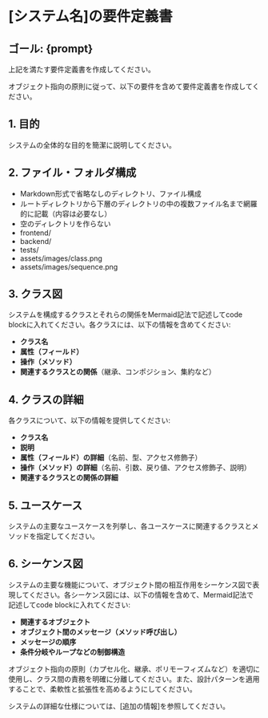 # [システム名]の要件定義書
## ゴール: {prompt}
上記を満たす要件定義書を作成してください。

オブジェクト指向の原則に従って、以下の要件を含めて要件定義書を作成してください。

## 1. 目的
システムの全体的な目的を簡潔に説明してください。

## 2. ファイル・フォルダ構成
- Markdown形式で省略なしのディレクトリ、ファイル構成
- ルートディレクトリから下層のディレクトリの中の複数ファイル名まで網羅的に記載（内容は必要なし）
- 空のディレクトリを作らない
- frontend/
- backend/
- tests/
- assets/images/class.png
- assets/images/sequence.png

## 3. クラス図
システムを構成するクラスとそれらの関係をMermaid記法で記述してcode blockに入れてください。各クラスには、以下の情報を含めてください:
- **クラス名**
- **属性（フィールド）**
- **操作（メソッド）**
- **関連するクラスとの関係**（継承、コンポジション、集約など）



## 4. クラスの詳細
各クラスについて、以下の情報を提供してください:
- **クラス名**
- **説明**
- **属性（フィールド）の詳細**（名前、型、アクセス修飾子）
- **操作（メソッド）の詳細**（名前、引数、戻り値、アクセス修飾子、説明）
- **関連するクラスとの関係の詳細**

## 5. ユースケース
システムの主要なユースケースを列挙し、各ユースケースに関連するクラスとメソッドを指定してください。

## 6. シーケンス図
システムの主要な機能について、オブジェクト間の相互作用をシーケンス図で表現してください。各シーケンス図には、以下の情報を含めて、Mermaid記法で記述してcode blockに入れてください:
- **関連するオブジェクト**
- **オブジェクト間のメッセージ（メソッド呼び出し）**
- **メッセージの順序**
- **条件分岐やループなどの制御構造**

オブジェクト指向の原則（カプセル化、継承、ポリモーフィズムなど）を適切に使用し、クラス間の責務を明確に分離してください。また、設計パターンを適用することで、柔軟性と拡張性を高めるようにしてください。

システムの詳細な仕様については、[追加の情報]を参照してください。
